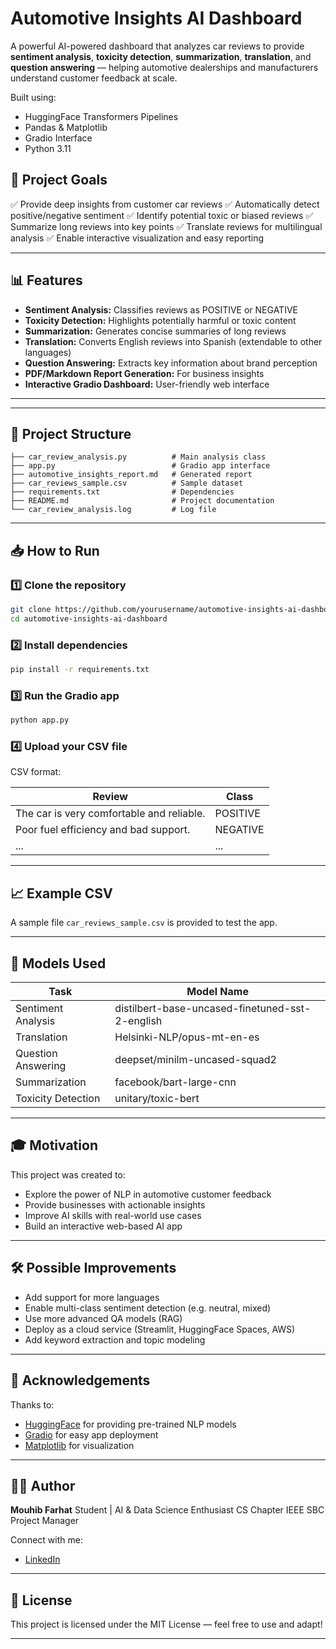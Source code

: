 
# Automotive Insights AI Dashboard

A powerful AI-powered dashboard that analyzes car reviews to provide **sentiment analysis**, **toxicity detection**, **summarization**, **translation**, and **question answering** — helping automotive dealerships and manufacturers understand customer feedback at scale.

Built using:

* HuggingFace Transformers Pipelines
* Pandas & Matplotlib
* Gradio Interface
* Python 3.11

## 🎯 Project Goals

✅ Provide deep insights from customer car reviews
✅ Automatically detect positive/negative sentiment
✅ Identify potential toxic or biased reviews
✅ Summarize long reviews into key points
✅ Translate reviews for multilingual analysis
✅ Enable interactive visualization and easy reporting

---

## 📊 Features

* **Sentiment Analysis:** Classifies reviews as POSITIVE or NEGATIVE
* **Toxicity Detection:** Highlights potentially harmful or toxic content
* **Summarization:** Generates concise summaries of long reviews
* **Translation:** Converts English reviews into Spanish (extendable to other languages)
* **Question Answering:** Extracts key information about brand perception
* **PDF/Markdown Report Generation:** For business insights
* **Interactive Gradio Dashboard:** User-friendly web interface

---


---

## 📂 Project Structure

```
├── car_review_analysis.py          # Main analysis class
├── app.py                          # Gradio app interface
├── automotive_insights_report.md   # Generated report
├── car_reviews_sample.csv          # Sample dataset
├── requirements.txt                # Dependencies
├── README.md                       # Project documentation
└── car_review_analysis.log         # Log file
```

---

## 📥 How to Run

### 1️⃣ Clone the repository

```bash
git clone https://github.com/yourusername/automotive-insights-ai-dashboard.git
cd automotive-insights-ai-dashboard
```

### 2️⃣ Install dependencies

```bash
pip install -r requirements.txt
```

### 3️⃣ Run the Gradio app

```bash
python app.py
```

### 4️⃣ Upload your CSV file

CSV format:

| Review                                    | Class    |
| ----------------------------------------- | -------- |
| The car is very comfortable and reliable. | POSITIVE |
| Poor fuel efficiency and bad support.     | NEGATIVE |
| ...                                       | ...      |

---

## 📈 Example CSV

A sample file `car_reviews_sample.csv` is provided to test the app.

---

## 📝 Models Used

| Task               | Model Name                                      |
| ------------------ | ----------------------------------------------- |
| Sentiment Analysis | distilbert-base-uncased-finetuned-sst-2-english |
| Translation        | Helsinki-NLP/opus-mt-en-es                      |
| Question Answering | deepset/minilm-uncased-squad2                   |
| Summarization      | facebook/bart-large-cnn                         |
| Toxicity Detection | unitary/toxic-bert                              |

---

## 🎓 Motivation

This project was created to:

* Explore the power of NLP in automotive customer feedback
* Provide businesses with actionable insights
* Improve AI skills with real-world use cases
* Build an interactive web-based AI app

---

## 🛠️ Possible Improvements

* Add support for more languages
* Enable multi-class sentiment detection (e.g. neutral, mixed)
* Use more advanced QA models (RAG)
* Deploy as a cloud service (Streamlit, HuggingFace Spaces, AWS)
* Add keyword extraction and topic modeling

---

## 🙌 Acknowledgements

Thanks to:

* [HuggingFace](https://huggingface.co/) for providing pre-trained NLP models
* [Gradio](https://gradio.app/) for easy app deployment
* [Matplotlib](https://matplotlib.org/) for visualization

---

## 🧑‍💻 Author

**Mouhib Farhat**
Student | AI & Data Science Enthusiast
 CS Chapter IEEE SBC Project Manager

Connect with me:

* [LinkedIn](https://www.linkedin.com/in/mouhib-farhat)

---

## 📜 License

This project is licensed under the MIT License — feel free to use and adapt!

---

